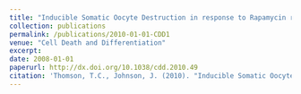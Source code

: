 ```yaml
---
title: "Inducible Somatic Oocyte Destruction in response to Rapamycin requires wild-type regulation of follicle cell epithelial polarity"
collection: publications
permalink: /publications/2010-01-01-CDD1
venue: "Cell Death and Differentiation"
excerpt:
date: 2008-01-01
paperurl: http://dx.doi.org/10.1038/cdd.2010.49
citation: 'Thomson, T.C., Johnson, J. (2010). "Inducible Somatic Oocyte Destruction in response to Rapamycin requires wild-type regulation of follicle cell epithelial polarity." <i>Cell Death and Differentiation</i>. 17, 1717-27.'
---
```


